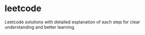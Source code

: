 # leetcode
Leetcode solutions with detailed explanation of each step for clear understanding and better learning. 
